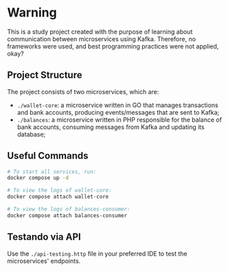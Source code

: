 # Warning  
This is a study project created with the purpose of learning about communication between microservices using Kafka. Therefore, no frameworks were used, and best programming practices were not applied, okay?  

## Project Structure  

The project consists of two microservices, which are:
* `./wallet-core`: a microservice written in GO that manages transactions and bank accounts, producing events/messages that are sent to Kafka;  
* `./balances`: a microservice written in PHP responsible for the balance of bank accounts, consuming messages from Kafka and updating its database;  

## Useful Commands  
```bash  
# To start all services, run:  
docker compose up -d  

# To view the logs of wallet-core:  
docker compose attach wallet-core  

# To view the logs of balances-consumer:  
docker compose attach balances-consumer  
```

## Testando via API
Use the `./api-testing.http` file in your preferred IDE to test the microservices' endpoints.
